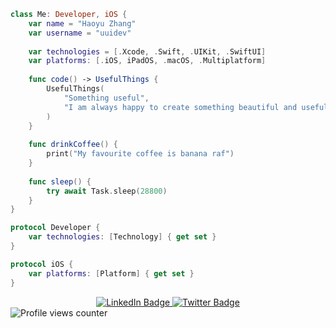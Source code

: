 ```swift
class Me: Developer, iOS {
    var name = "Haoyu Zhang"
    var username = "uuidev"
    
    var technologies = [.Xcode, .Swift, .UIKit, .SwiftUI]
    var platforms: [.iOS, iPadOS, .macOS, .Multiplatform]
    
    func code() -> UsefulThings {
        UsefulThings(
            "Something useful",
            "I am always happy to create something beautiful and useful!"
        )
    }
    
    func drinkCoffee() {
        print("My favourite coffee is banana raf")
    }
    
    func sleep() {
        try await Task.sleep(28800)
    }
}

protocol Developer {
    var technologies: [Technology] { get set }
}

protocol iOS {
    var platforms: [Platform] { get set }
}
```
<div id="badges" align="center">
  <a href="your-linkedin-URL">
    <img src="https://img.shields.io/badge/LinkedIn-blue?style=for-the-badge&logo=linkedin&logoColor=white" alt="LinkedIn Badge"/>
  </a>
  <a href="your-twitter-URL">
    <img src="https://img.shields.io/badge/Twitter-blue?style=for-the-badge&logo=twitter&logoColor=white" alt="Twitter Badge"/>
  </a>
</div>

<img src="https://komarev.com/ghpvc/?username=uuidev&style=flat-square&color=blue" alt="Profile views counter"/>
